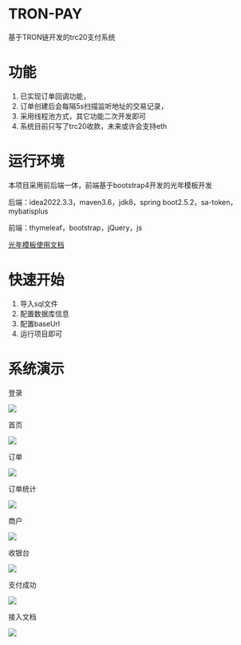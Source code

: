 # TRON-PAY

基于TRON链开发的trc20支付系统

# 功能

1. 已实现订单回调功能，
2. 订单创建后会每隔5s扫描监听地址的交易记录，
3. 采用线程池方式，其它功能二次开发即可
4. 系统目前只写了trc20收款，未来或许会支持eth

# 运行环境

本项目采用前后端一体，前端基于bootstrap4开发的光年模板开发

后端：idea2022.3.3，maven3.6，jdk8，spring boot2.5.2，sa-token，mybatisplus

前端：thymeleaf，bootstrap，jQuery，js

[光年模板使用文档](http://www.bixiaguangnian.com/)

# 快速开始

1. 导入sql文件
2. 配置数据库信息
3. 配置baseUrl
4. 运行项目即可

# 系统演示

登录

![](https://github.com/wangcheng-qaq/tron-pay/blob/master/image/Snipaste_2023-05-27_13-25-19.png)

首页

![](https://github.com/wangcheng-qaq/tron-pay/blob/master/image/Snipaste_2023-05-27_13-26-05.png)

订单

![](https://github.com/wangcheng-qaq/tron-pay/blob/master/image/Snipaste_2023-05-27_13-26-24.png)

订单统计

![](https://github.com/wangcheng-qaq/tron-pay/blob/master/image/Snipaste_2023-05-27_13-26-31.png)

商户

![](https://github.com/wangcheng-qaq/tron-pay/blob/master/image/Snipaste_2023-05-27_13-26-36.png)

收银台

![](https://github.com/wangcheng-qaq/tron-pay/blob/master/image/Snipaste_2023-05-27_13-27-04.png)

支付成功

![](https://github.com/wangcheng-qaq/tron-pay/blob/master/image/Snipaste_2023-05-27_13-27-10.png)

接入文档

![](https://github.com/wangcheng-qaq/tron-pay/blob/master/image/Snipaste_2023-05-27_13-26-53.png)
